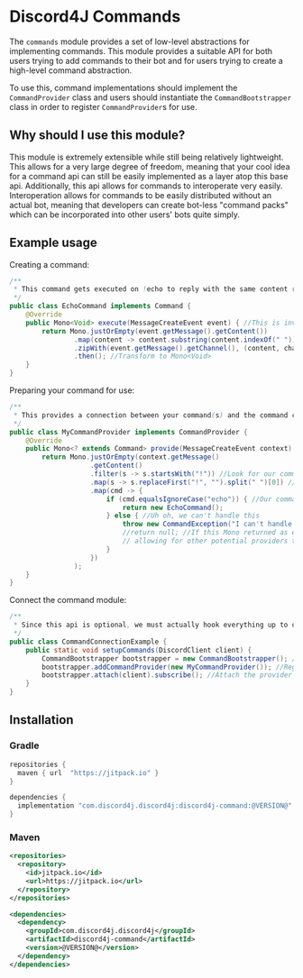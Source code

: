 # Discord4J Commands
The `commands` module provides a set of low-level abstractions for implementing commands. This module provides a 
suitable API for both users trying to add commands to their bot and for users trying to create a high-level command
abstraction.

To use this, command implementations should implement the `CommandProvider` class and users should instantiate the
`CommandBootstrapper` class in order to register `CommandProvider`s for use.

## Why should I use this module?
This module is extremely extensible while still being relatively lightweight. This allows for a very large degree of
freedom, meaning that your cool idea for a command api can still be easily implemented as a layer atop this base api.
Additionally, this api allows for commands to interoperate very easily. Interoperation allows for commands to be easily
distributed without an actual bot, meaning that developers can create bot-less "command packs" which can be incorporated
into other users' bots quite simply.

## Example usage
Creating a command:
```java
/**
 * This command gets executed on !echo to reply with the same content received.
 */
public class EchoCommand implements Command {
    @Override
    public Mono<Void> execute(MessageCreateEvent event) { //This is invoked when !echo has been received
        return Mono.justOrEmpty(event.getMessage().getContent())
                .map(content -> content.substring(content.indexOf(" "))) //Retrieve string to reply with
                .zipWith(event.getMessage().getChannel(), (content, channel) -> channel.createMessage(content)) //Reply
                .then(); //Transform to Mono<Void>
    }
}
```
Preparing your command for use:
```java
/**
 * This provides a connection between your command(s) and the command client.
 */
public class MyCommandProvider implements CommandProvider {
    @Override
    public Mono<? extends Command> provide(MessageCreateEvent context) { //Determines how to route a message to a command
        return Mono.justOrEmpty(context.getMessage()
                    .getContent()
                    .filter(s -> s.startsWith("!")) //Look for our command prefix
                    .map(s -> s.replaceFirst("!", "").split(" ")[0]) //Strip the prefix and get the command name
                    .map(cmd -> {
                        if (cmd.equalsIgnoreCase("echo")) { //Our command!
                            return new EchoCommand();
                        } else { //Uh oh, we can't handle this
                            throw new CommandException("I can't handle your input!"); //Signals the api to report this message as a user-friendly error
                            //return null; //If this Mono returned as empty, this provider would actually be skipped over, 
                            // allowing for other potential providers to provide commands
                        }
                    })
                );
    }
}
```
Connect the command module:
```java
/**
 * Since this api is optional, we must actually hook everything up to our DiscordClient.
 */
public class CommandConnectionExample {
    public static void setupCommands(DiscordClient client) {
        CommandBootstrapper bootstrapper = new CommandBootstrapper(); //This mediates all the internal logic for commands
        bootstrapper.addCommandProvider(new MyCommandProvider()); //Register our command provider
        bootstrapper.attach(client).subscribe(); //Attach the provider to the client and activate it
    }
}
```

## Installation
### Gradle
```groovy
repositories {
  maven { url  "https://jitpack.io" }
}

dependencies {
  implementation "com.discord4j.discord4j:discord4j-command:@VERSION@"
}
```
### Maven
```xml
<repositories>
  <repository>
    <id>jitpack.io</id>
    <url>https://jitpack.io</url>
  </repository>
</repositories>

<dependencies>
  <dependency>
    <groupId>com.discord4j.discord4j</groupId>
    <artifactId>discord4j-command</artifactId>
    <version>@VERSION@</version>
  </dependency>
</dependencies>
```